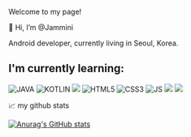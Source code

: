 Welcome to my page!

👋 Hi, I’m @Jammini

Android developer, currently living in Seoul, Korea.

## I'm currently learning:
![JAVA](https://img.shields.io/badge/java-007396?style=for-the-badge&logo=java&logoColor=white)
![KOTLIN](https://img.shields.io/badge/-kotlin-violet?style=for-the-badge&logo=kotlin)
<img src="https://img.shields.io/badge/spring-6DB33F?style=for-the-badge&logo=spring&logoColor=white"> 
![HTML5](https://img.shields.io/badge/-HTML5-red?style=for-the-badge&logo=html5&logoColor=white)
![CSS3](https://img.shields.io/badge/-CSS3-blue?style=for-the-badge&logo=css3)
![JS](https://img.shields.io/badge/-javascript-yellow?style=for-the-badge&logo=javascript&logoColor=black&labelColor=CCCC00)
<img src="https://img.shields.io/badge/github-181717?style=for-the-badge&logo=github&logoColor=white">
<img src="https://img.shields.io/badge/git-F05032?style=for-the-badge&logo=git&logoColor=white">


<!-- - 👀 I’m interested in ...
- 🌱 I’m currently learning ...
- 💞️ I’m looking to collaborate on ...
- 📫 How to reach me ... -->

<!---
Jammini/Jammini is a ✨ special ✨ repository because its `README.md` (this file) appears on your GitHub profile.
You can click the Preview link to take a look at your changes.
--->
📈 my github stats

[![Anurag's GitHub stats](https://github-readme-stats.vercel.app/api?username=Jammini&count_private=true&show_icons=true)](https://github.com/anuraghazra/github-readme-stats)
